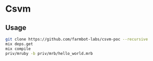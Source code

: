 # Csvm

## Usage
```bash
git clone https://github.com/farmbot-labs/csvm-poc --recursive
mix deps.get
mix compile
priv/mruby -b priv/mrb/hello_world.mrb
```
